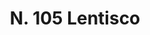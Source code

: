 ---
title: "N. 105 Lentisco"
permalink: "/edition/plant105/"
plant-name: "N. 105"
plant-number: "105"
plant-xml: "/assets/xml/plant105.xml"
plant-img1: "/assets/img/plant105_verso.jpg"
plant-img2: "/assets/img/plant105.jpg"
plant-title: "N. 105 Lentisco"
plant-wfo-link: ""
plant-kew-link: ""
plant-taxon-content: "Pistacia Lentiscus L."
layout: single-xml
---